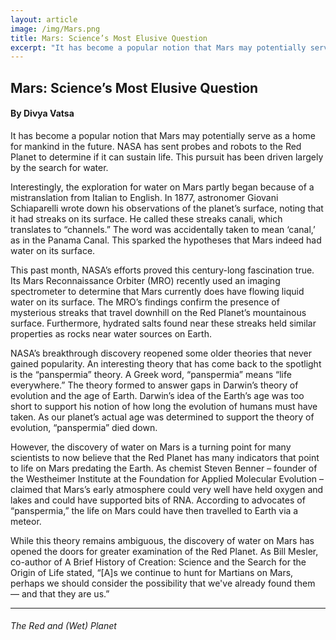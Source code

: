 ```yaml
---
layout: article
image: /img/Mars.png
title: Mars: Science’s Most Elusive Question
excerpt: "It has become a popular notion that Mars may potentially serve as a home for mankind in the future. NASA has sent probes and robots to the Red Planet to determine if it can sustain life. This pursuit has been driven largely by the search for water."
---
```


<h2>Mars: Science’s Most Elusive Question</h2>
<h4>By Divya Vatsa</h4>

It has become a popular notion that Mars may potentially serve as a home for mankind in the future. NASA has sent probes and robots to the Red Planet to determine if it can sustain life. This pursuit has been driven largely by the search for water.

Interestingly, the exploration for water on Mars partly began because of a mistranslation from Italian to English. In 1877, astronomer Giovani Schiaparelli wrote down his observations of the planet’s surface, noting that it had streaks on its surface. He called these streaks canali, which translates to “channels.” The word was accidentally taken to mean ‘canal,’ as in the Panama Canal. This sparked the hypotheses that Mars indeed had water on its surface.

This past month, NASA’s efforts proved this century-long fascination true. Its Mars Reconnaissance Orbiter (MRO) recently used an imaging spectrometer to determine that Mars currently does have flowing liquid water on its surface. The MRO’s findings confirm the presence of mysterious streaks that travel downhill on the Red Planet’s mountainous surface. Furthermore, hydrated salts found near these streaks held similar properties as rocks near water sources on Earth.

NASA’s breakthrough discovery reopened some older theories that never gained popularity. An interesting theory that has come back to the spotlight is the “panspermia” theory. A Greek word, “panspermia” means “life everywhere.” The theory formed to answer gaps in Darwin’s theory of evolution and the age of Earth. Darwin’s idea of the Earth’s age was too short to support his notion of how long the evolution of humans must have taken. As our planet’s actual age was determined to support the theory of evolution, “panspermia” died down.

However, the discovery of water on Mars is a turning point for many scientists to now believe that the Red Planet has many indicators that point to life on Mars predating the Earth. As chemist Steven Benner – founder of the Westheimer Institute at the Foundation for Applied Molecular Evolution – claimed that Mars’s early atmosphere could very well have held oxygen and lakes and could have supported bits of RNA. According to advocates of “panspermia,” the life on Mars could have then travelled to Earth via a meteor. 

While this theory remains ambiguous, the discovery of water on Mars has opened the doors for greater examination of the Red Planet. As Bill Mesler, co-author of A Brief History of Creation: Science and the Search for the Origin of Life stated, “[A]s we continue to hunt for Martians on Mars, perhaps we should consider the possibility that we've already found them — and that they are us.”

<hr style="border-color:#7D7D7D;height:0.5px;">

<h6> The Red and (Wet) Planet </h6>
